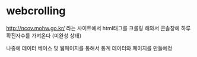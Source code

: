 # webcrolling

http://ncov.mohw.go.kr/ 라는 사이트에서
html태그를 크롤링 해와서 콘솔창에 하루 확진자수를 가져온다 (미완성 상태)

나중에 데이터 베이스 및 웹페이지를 통해서 통계 데이터와 페이지를 만들예정
